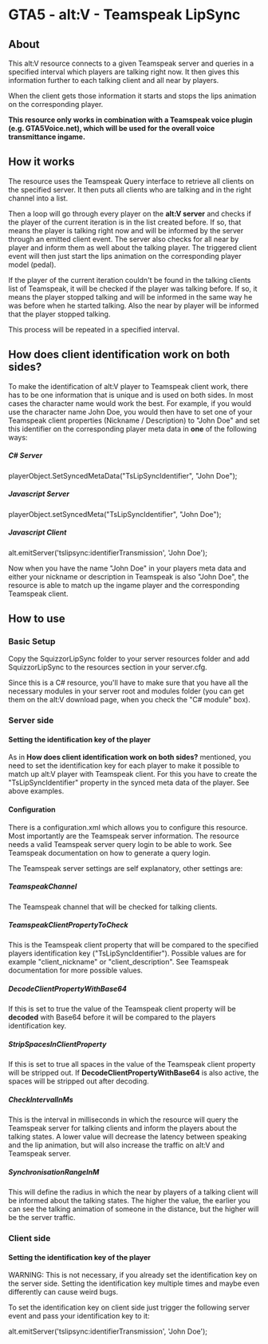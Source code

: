 # GTA5 - alt:V - Teamspeak LipSync

## About
This alt:V resource connects to a given Teamspeak server and queries in a specified interval which players are talking right now. It then gives this information further to each talking client and all near by players.

When the client gets those information it starts and stops the lips animation on the corresponding player.

**This resource only works in combination with a Teamspeak voice plugin (e.g. GTA5Voice.net), which will be used for the overall voice transmittance ingame.**

## How it works
The resource uses the Teamspeak Query interface to retrieve all clients on the specified server. It then puts all clients who are talking and in the right channel into a list. 

Then a loop will go through every player on the **alt:V server** and checks if the player of the current iteration is in the list created before. If so, that means the player is talking right now and will be informed by the server through an emitted client event. 
The server also checks for all near by player and inform them as well about the talking player.
The triggered client event will then just start the lips animation on the corresponding player model (pedal).

If the player of the current iteration couldn't be found in the talking clients list of Teamspeak, it will be checked if the player was talking before. If so, it means the player stopped talking and will be informed in the same way he was before when he started talking. Also the near by player will be informed that the player stopped talking.

This process will be repeated in a specified interval.

## How does client identification work on both sides?
To make the identification of alt:V player to Teamspeak client work, there has to be one information that is unique and is used on both sides. In most cases the character name would work the best.
For example, if you would use the character name John Doe, you would then have to set one of your Teamspeak client properties (Nickname / Description) to "John Doe" and set this identifier on the corresponding player meta data in **one** of the following ways:

##### C# Server #####
playerObject.SetSyncedMetaData("TsLipSyncIdentifier", "John Doe");

##### Javascript Server ######
playerObject.setSyncedMeta("TsLipSyncIdentifier", "John Doe");

##### Javascript Client #####
alt.emitServer('tslipsync:identifierTransmission', 'John Doe');

Now when you have the name "John Doe" in your players meta data and either your nickname or description in Teamspeak is also "John Doe", the resource is able to match up the ingame player and the corresponding Teamspeak client.

## How to use

### Basic Setup
Copy the SquizzorLipSync folder to your server resources folder and add SquizzorLipSync to the resources section in your server.cfg.

Since this is a C# resource, you'll have to make sure that you have all the necessary modules in your server root and modules folder (you can get them on the alt:V download page, when you check the "C# module" box).

### Server side ###
#### Setting the identification key of the player ####
As in **How does client identification work on both sides?** mentioned, you need to set the identification key for each player to make it possible to match up alt:V player with Teamspeak client. For this you have to create the "TsLipSyncIdentifier" property in the synced meta data of the player. See above examples.

#### Configuration ####
There is a configuration.xml which allows you to configure this resource. Most importantly are the Teamspeak server information. The resource needs a valid Teamspeak server query login to be able to work. See Teamspeak documentation on how to generate a query login. 

The Teamspeak server settings are self explanatory, other settings are:

##### TeamspeakChannel #####
The Teamspeak channel that will be checked for talking clients.

##### TeamspeakClientPropertyToCheck #####
This is the Teamspeak client property that will be compared to the specified players identification key ("TsLipSyncIdentifier"). Possible values are for example "client_nickname" or "client_description". See Teamspeak documentation for more possible values.

##### DecodeClientPropertyWithBase64 #####
If this is set to true the value of the Teamspeak client property will be **decoded** with Base64 before it will be compared to the players identification key.

##### StripSpacesInClientProperty #####
If this is set to true all spaces in the value of the Teamspeak client property will be stripped out. If **DecodeClientPropertyWithBase64** is also active, the spaces will be stripped out after decoding. 

##### CheckIntervalInMs #####
This is the interval in milliseconds in which the resource will query the Teamspeak server for talking clients and inform the players about the talking states.
A lower value will decrease the latency between speaking and the lip animation, but will also increase the traffic on alt:V and Teamspeak server.

##### SynchronisationRangeInM #####
This will define the radius in which the near by players of a talking client will be informed about the talking states. The higher the value, the earlier you can see the talking animation of someone in the distance, but the higher will be the server traffic.

### Client side ### 
#### Setting the identification key of the player ####
WARNING: This is not necessary, if you already set the identification key on the server side. Setting the identification key multiple times and maybe even differently can cause weird bugs.

To set the identification key on client side just trigger the following server event and pass your identification key to it:

alt.emitServer('tslipsync:identifierTransmission', 'John Doe');